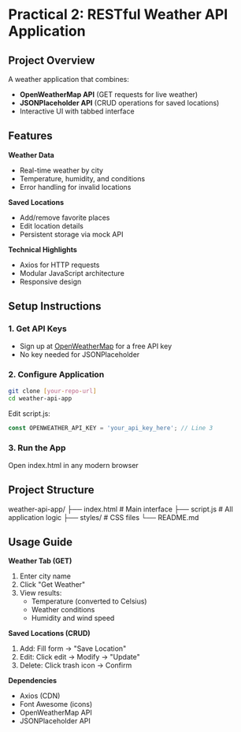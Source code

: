 # Practical 2: RESTful Weather API Application

## Project Overview
A weather application that combines:
- **OpenWeatherMap API** (GET requests for live weather)
- **JSONPlaceholder API** (CRUD operations for saved locations)
- Interactive UI with tabbed interface

## Features
**Weather Data**
- Real-time weather by city
- Temperature, humidity, and conditions
- Error handling for invalid locations

**Saved Locations**
- Add/remove favorite places
- Edit location details
- Persistent storage via mock API

**Technical Highlights**
- Axios for HTTP requests
- Modular JavaScript architecture
- Responsive design

## Setup Instructions

### 1. Get API Keys
- Sign up at [OpenWeatherMap](https://openweathermap.org/) for a free API key
- No key needed for JSONPlaceholder

### 2. Configure Application
```bash
git clone [your-repo-url]
cd weather-api-app
```
Edit script.js:
```javascript
const OPENWEATHER_API_KEY = 'your_api_key_here'; // Line 3
```

### 3. Run the App
Open index.html in any modern browser

## Project Structure
weather-api-app/
├── index.html      # Main interface
├── script.js       # All application logic
├── styles/         # CSS files
└── README.md

## Usage Guide
**Weather Tab (GET)**
1. Enter city name
2. Click "Get Weather"
3. View results:
    - Temperature (converted to Celsius)
    - Weather conditions
    - Humidity and wind speed

**Saved Locations (CRUD)**
1. Add: Fill form → "Save Location"
2. Edit: Click edit → Modify → "Update"
3. Delete: Click trash icon → Confirm

**Dependencies**
- Axios (CDN)
- Font Awesome (icons)
- OpenWeatherMap API
- JSONPlaceholder API